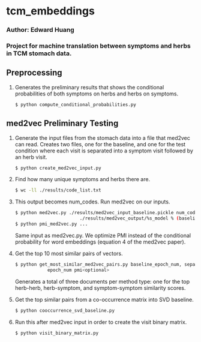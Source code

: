 # tcm_embeddings

### Author: Edward Huang

### Project for machine translation between symptoms and herbs in TCM stomach data.


## Preprocessing

1.  Generates the preliminary results that shows the conditional probabilities
    of both symptoms on herbs and herbs on symptoms.

    ```bash
    $ python compute_conditional_probabilities.py
    ```


## med2vec Preliminary Testing

1.  Generate the input files from the stomach data into a file that med2vec
    can read. Creates two files, one for the baseline, and one for the test
    condition where each visit is separated into a symptom visit followed by
    an herb visit.

    ```bash
    $ python create_med2vec_input.py
    ```

2.  Find how many unique symptoms and herbs there are.
    
    ```bash
    $ wc -ll ./results/code_list.txt
    ```

3.  This output becomes num_codes. Run med2vec on our inputs.

    ```bash
    $ python med2vec.py ./results/med2vec_input_baseline.pickle num_codes
                            ./results/med2vec_output/%s_model % (baseline, separated)
    $ python pmi_med2vec.py ...
    ```

    Same input as med2vec.py. We optimize PMI instead of the conditional
    probability for word embeddings (equation 4 of the med2vec paper).

4.  Get the top 10 most similar pairs of vectors.

    ```bash
    $ python get_most_similar_med2vec_pairs.py baseline_epoch_num, separated_
                epoch_num pmi<optional>
    ```

    Generates a total of three documents per method type: one for the top
    herb-herb, herb-symptom, and symptom-symptom similarity scores.

5. Get the top similar pairs from a co-occurrence matrix into SVD baseline.

    ```bash
    $ python cooccurrence_svd_baseline.py
    ```
    

6. Run this after med2vec input in order to create the visit binary matrix.

    ```bash
    $ python visit_binary_matrix.py
    ```
